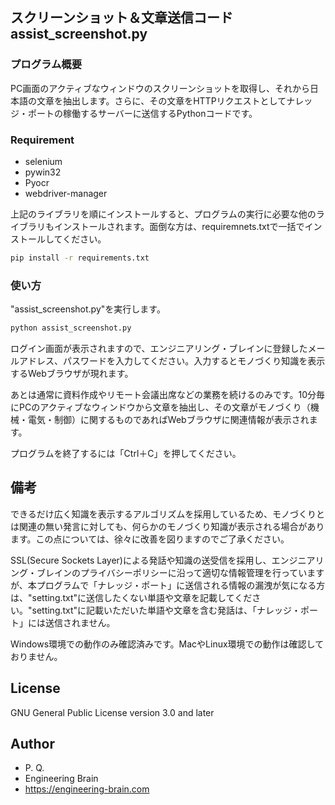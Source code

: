 ## スクリーンショット＆文章送信コード assist_screenshot.py
### プログラム概要
PC画面のアクティブなウィンドウのスクリーンショットを取得し、それから日本語の文章を抽出します。さらに、その文章をHTTPリクエストとしてナレッジ・ポートの稼働するサーバーに送信するPythonコードです。
### Requirement
* selenium
* pywin32
* Pyocr
* webdriver-manager

上記のライブラリを順にインストールすると、プログラムの実行に必要な他のライブラリもインストールされます。面倒な方は、requiremnets.txtで一括でインストールしてください。

```bash
pip install -r requirements.txt
```
### 使い方
"assist_screenshot.py"を実行します。
```bash
python assist_screenshot.py
```
ログイン画面が表示されますので、エンジニアリング・ブレインに登録したメールアドレス、パスワードを入力してください。入力するとモノづくり知識を表示するWebブラウザが現れます。

あとは通常に資料作成やリモート会議出席などの業務を続けるのみです。10分毎にPCのアクティブなウィンドウから文章を抽出し、その文章がモノづくり（機械・電気・制御）に関するものであればWebブラウザに関連情報が表示されます。

プログラムを終了するには「Ctrl＋C」を押してください。
## 備考
できるだけ広く知識を表示するアルゴリズムを採用しているため、モノづくりとは関連の無い発言に対しても、何らかのモノづくり知識が表示される場合があります。この点については、徐々に改善を図りますのでご了承ください。

SSL(Secure Sockets Layer)による発話や知識の送受信を採用し、エンジニアリング・ブレインのプライバシーポリシーに沿って適切な情報管理を行っていますが、本プログラムで「ナレッジ・ポート」に送信される情報の漏洩が気になる方は、"setting.txt"に送信したくない単語や文章を記載してください。"setting.txt"に記載いただいた単語や文章を含む発話は、「ナレッジ・ポート」には送信されません。

Windows環境での動作のみ確認済みです。MacやLinux環境での動作は確認しておりません。
## License
GNU General Public License version 3.0 and later
## Author
* P. Q.
* Engineering Brain
* https://engineering-brain.com
